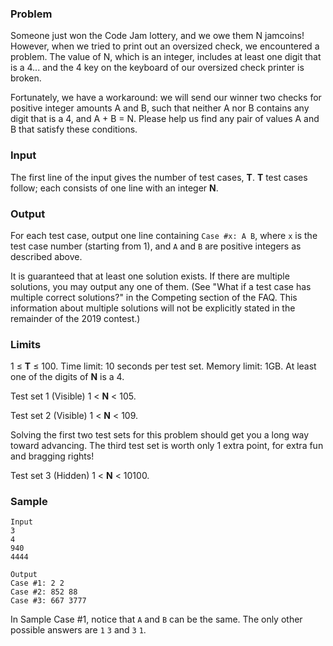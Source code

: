 ### Problem
Someone just won the Code Jam lottery, and we owe them N jamcoins! However, when we tried to print out an oversized check, we encountered a problem. The value of N, which is an integer, includes at least one digit that is a 4... and the 4 key on the keyboard of our oversized check printer is broken.

Fortunately, we have a workaround: we will send our winner two checks for positive integer amounts A and B, such that neither A nor B contains any digit that is a 4, and A + B = N. Please help us find any pair of values A and B that satisfy these conditions.

### Input
The first line of the input gives the number of test cases, **T**. **T** test cases follow; each consists of one line with an integer **N**.

### Output
For each test case, output one line containing `Case #x: A B`, where `x` is the test case number (starting from 1), and `A` and `B` are positive integers as described above.

It is guaranteed that at least one solution exists. If there are multiple solutions, you may output any one of them. (See "What if a test case has multiple correct solutions?" in the Competing section of the FAQ. This information about multiple solutions will not be explicitly stated in the remainder of the 2019 contest.)

### Limits
1 ≤ **T** ≤ 100.
Time limit: 10 seconds per test set.
Memory limit: 1GB.
At least one of the digits of **N** is a 4.

Test set 1 (Visible)
1 < **N** < 105.

Test set 2 (Visible)
1 < **N** < 109.

Solving the first two test sets for this problem should get you a long way toward advancing. The third test set is worth only 1 extra point, for extra fun and bragging rights!

Test set 3 (Hidden)
1 < **N** < 10100.

### Sample
```
Input
3
4
940
4444
```
 
```
Output 
Case #1: 2 2
Case #2: 852 88
Case #3: 667 3777
```
  
In Sample Case #1, notice that `A` and `B` can be the same. The only other possible answers are `1` `3` and `3` `1`.